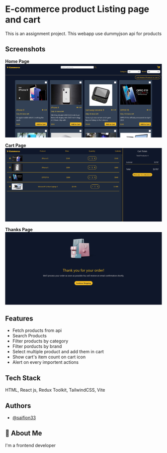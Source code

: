 
# E-commerce product Listing page and cart

This is an assignment project. This webapp use dummyjson api for products




## Screenshots


 **Home Page**
![Home Page](https://raw.githubusercontent.com/saifion33/E-Commerce-webapp/master/public/screenshots/Screenshot%202023-01-27%20at%2018-29-19%20Vite%20Commerce.png?token=GHSAT0AAAAAAB4KF3O2HNDQDPOO6GXQPX5CY6TZXLQ)


 **Cart Page**
![Cart Page](https://raw.githubusercontent.com/saifion33/E-Commerce-webapp/master/public/screenshots/Screenshot%202023-01-27%20at%2018-29-42%20Vite%20Commerce.png?token=GHSAT0AAAAAAB4KF3O2ULS2IPTMBNZLWZMQY6TZ3TQ)

 **Thanks Page**
![Thanks Page](https://raw.githubusercontent.com/saifion33/E-Commerce-webapp/master/public/screenshots/Screenshot%202023-01-27%20at%2018-29-52%20Vite%20Commerce.png?token=GHSAT0AAAAAAB4KF3O3MVU46ENC355MLYOMY6TZ32A)



## Features

- Fetch products from api
- Search Products
- Filter products by category
- Filter porducts by brand
- Select multiple product and add them in cart 
- Show cart's item count on cart icon
- Alert on every importent actions



## Tech Stack

 HTML, React js, Redux Toolkit, TailwindCSS, Vite



## Authors

- [@saifion33](https://www.github.com/saifion33)


## 🚀 About Me
I'm a frontend developer

